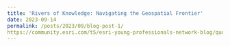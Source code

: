 ```yaml
---
title: 'Rivers of Knowledge: Navigating the Geospatial Frontier'
date: 2023-09-14 
permalink: /posts/2023/09/blog-post-1/
https://community.esri.com/t5/esri-young-professionals-network-blog/quot-rivers-of-knowledge-navigating-the-geospatial/ba-p/1327972
---
```




